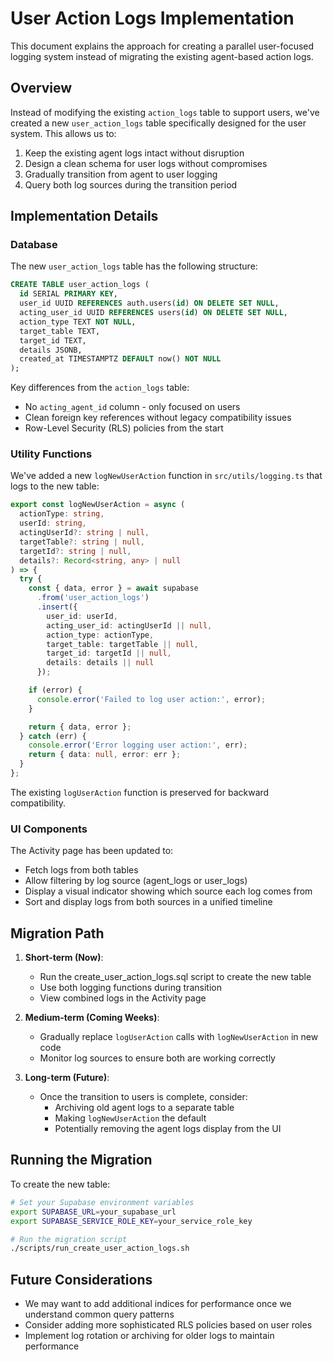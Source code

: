 # User Action Logs Implementation

This document explains the approach for creating a parallel user-focused logging system instead of migrating the existing agent-based action logs.

## Overview

Instead of modifying the existing `action_logs` table to support users, we've created a new `user_action_logs` table specifically designed for the user system. This allows us to:

1. Keep the existing agent logs intact without disruption
2. Design a clean schema for user logs without compromises
3. Gradually transition from agent to user logging
4. Query both log sources during the transition period

## Implementation Details

### Database

The new `user_action_logs` table has the following structure:

```sql
CREATE TABLE user_action_logs (
  id SERIAL PRIMARY KEY,
  user_id UUID REFERENCES auth.users(id) ON DELETE SET NULL,
  acting_user_id UUID REFERENCES users(id) ON DELETE SET NULL,
  action_type TEXT NOT NULL,
  target_table TEXT,
  target_id TEXT,
  details JSONB,
  created_at TIMESTAMPTZ DEFAULT now() NOT NULL
);
```

Key differences from the `action_logs` table:
- No `acting_agent_id` column - only focused on users
- Clean foreign key references without legacy compatibility issues
- Row-Level Security (RLS) policies from the start

### Utility Functions

We've added a new `logNewUserAction` function in `src/utils/logging.ts` that logs to the new table:

```typescript
export const logNewUserAction = async (
  actionType: string,
  userId: string,
  actingUserId?: string | null,
  targetTable?: string | null,
  targetId?: string | null,
  details?: Record<string, any> | null
) => {
  try {
    const { data, error } = await supabase
      .from('user_action_logs')
      .insert({
        user_id: userId,
        acting_user_id: actingUserId || null,
        action_type: actionType,
        target_table: targetTable || null,
        target_id: targetId || null,
        details: details || null
      });

    if (error) {
      console.error('Failed to log user action:', error);
    }

    return { data, error };
  } catch (err) {
    console.error('Error logging user action:', err);
    return { data: null, error: err };
  }
};
```

The existing `logUserAction` function is preserved for backward compatibility.

### UI Components

The Activity page has been updated to:
- Fetch logs from both tables
- Allow filtering by log source (agent_logs or user_logs)
- Display a visual indicator showing which source each log comes from
- Sort and display logs from both sources in a unified timeline

## Migration Path

1. **Short-term (Now)**: 
   - Run the create_user_action_logs.sql script to create the new table
   - Use both logging functions during transition
   - View combined logs in the Activity page

2. **Medium-term (Coming Weeks)**:
   - Gradually replace `logUserAction` calls with `logNewUserAction` in new code
   - Monitor log sources to ensure both are working correctly

3. **Long-term (Future)**:
   - Once the transition to users is complete, consider:
     - Archiving old agent logs to a separate table
     - Making `logNewUserAction` the default
     - Potentially removing the agent logs display from the UI

## Running the Migration

To create the new table:

```bash
# Set your Supabase environment variables
export SUPABASE_URL=your_supabase_url
export SUPABASE_SERVICE_ROLE_KEY=your_service_role_key

# Run the migration script
./scripts/run_create_user_action_logs.sh
```

## Future Considerations

- We may want to add additional indices for performance once we understand common query patterns
- Consider adding more sophisticated RLS policies based on user roles
- Implement log rotation or archiving for older logs to maintain performance 